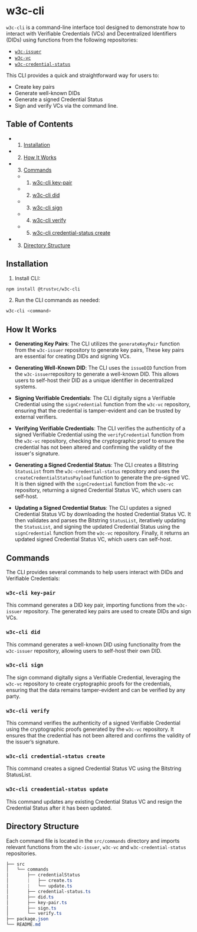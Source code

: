 # w3c-cli

`w3c-cli` is a command-line interface tool designed to demonstrate how to interact with Verifiable Credentials (VCs) and Decentralized Identifiers (DIDs) using functions from the following repositories:
- [`w3c-issuer`]()
- [`w3c-vc`]()
- [`w3c-credential-status`]()

This CLI provides a quick and straightforward way for users to:
- Create key pairs
- Generate well-known DIDs
- Generate a signed Credential Status
- Sign and verify VCs via the command line.

## Table of Contents

- 1. [Installation](#installation)
- 2. [How It Works](#how-it-works)
- 3. [Commands](#commands)
  - 1. [w3c-cli key-pair](#w3c-cli-key-pair)
  - 2. [w3c-cli did](#w3c-cli-did)
  - 3. [w3c-cli sign](#w3c-cli-sign)
  - 4. [w3c-cli verify](#w3c-cli-verify)
  - 5. [w3c-cli credential-status create](#w3c-cli-credential-status-create)
- 3. [Directory Structure](#directory-structure)

## Installation
1. Install CLI:
```sh
npm install @trustvc/w3c-cli
```

2. Run the CLI commands as needed:
```sh
w3c-cli <command>
```

## How It Works
- **Generating Key Pairs**: The CLI utilizes the `generateKeyPair` function from the `w3c-issuer` repository to generate key pairs, These key pairs are essential for creating DIDs and signing VCs.

- **Generating Well-Known DID**: The CLI uses the `issueDID` function from the `w3c-issuer`repository to generate a well-known DID. This allows users to self-host their DID as a unique identifier in decentralized systems.

- **Signing Verifiable Credentials**: The CLI digitally signs a Verifiable Credential using the `signCredential` function from the `w3c-vc` repository, ensuring that the credential is tamper-evident and can be trusted by external verifiers.

- **Verifying Verifiable Credentials**: The CLI verifies the authenticity of a signed Verifiable Credential using the `verifyCredential` function from the `w3c-vc` repository, checking the cryptographic proof to ensure the credential has not been altered and confirming the validity of the issuer's signature.

- **Generating a Signed Credential Status**: The CLI creates a Bitstring `StatusList` from the `w3c-credential-status` repository and uses the `createCredentialStatusPayload` function to generate the pre-signed VC. It is then signed with the `signCredential` function from the `w3c-vc` repository, returning a signed Credential Status VC, which users can self-host.

- **Updating a Signed Credential Status**: The CLI updates a signed Credential Status VC by downloading the hosted Credential Status VC. It then validates and parses the Bitstring `StatusList`, iteratively updating the `StatusList`, and signing the updated Credential Status using the `signCredential` function from the `w3c-vc` repository. Finally, it returns an updated signed Credential Status VC, which users can self-host.

## Commands
The CLI provides several commands to help users interact with DIDs and Verifiable Credentials:

### `w3c-cli key-pair`
This command generates a DID key pair, importing functions from the `w3c-issuer` repository. The generated key pairs are used to create DIDs and sign VCs.

### `w3c-cli did`
This command generates a well-known DID using functionality from the `w3c-issuer` repository, allowing users to self-host their own DID.

### `w3c-cli sign`
The sign command digitally signs a Verifiable Credential, leveraging the `w3c-vc` repository to create cryptographic proofs for the credentials, ensuring that the data remains tamper-evident and can be verified by any party.

### `w3c-cli verify`
This command verifies the authenticity of a signed Verifiable Credential using the cryptographic proofs generated by the `w3c-vc` repository. It ensures that the credential has not been altered and confirms the validity of the issuer’s signature.

### `w3c-cli credential-status create`
This command creates a signed Credential Status VC using the Bitstring StatusList.

### `w3c-cli creadential-status update`
This command updates any existing Credential Status VC and resign the Credential Status after it has been updated.

## Directory Structure
Each command file is located in the `src/commands` directory and imports relevant functions from the `w3c-issuer`, `w3c-vc` and `w3c-credential-status` repositories.
```css
├── src
│   └── commands
│       ├── credentialStatus
│       |   ├── create.ts
│       |   └── update.ts
│       ├── credential-status.ts
│       ├── did.ts
│       ├── key-pair.ts
│       ├── sign.ts
│       └── verify.ts
├── package.json
└── README.md
```
